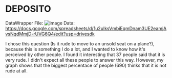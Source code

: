 # DEPOSITO
DataWrapper File:
![image](https://github.com/user-attachments/assets/9de73b8e-df9a-4811-b9cf-4547b0067c47)
Data:
https://docs.google.com/spreadsheets/d/1u2uIksVmbiEqmDnam3UE2eamjAvsNqdMmjD-rUVG6Q4/edit?usp=drivesdk

I chose this question (Is it rude to move to an unsold seat on a plane?), because this is something I do a lot, and I wanted to know how it's perceived by other people.
I found it interesting that 37 people said that it is very rude. I didn't expect all these people to answer this way.
However, my graph shows that the biggest percentace of people (690) thinks that it is not rude at all.
